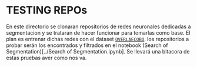 # TESTING REPOs
En este directorio se clonaran repositorios de redes neuronales dedicadas a segmentacion y se trataran de hacer funcionar para tomarlas como base. El plan es entrenar dichas redes con el dataset [`OVERLAECOBO`](). los repositorios a probar serán los encontrados y filtrados en el notebook (Search of Segmentation)[../Search of Segmentation.ipynb]. Se llevará una bitacora de estas pruebas aver como nos va.